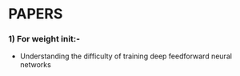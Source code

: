 # PAPERS
### 1)  For weight init:-
  - Understanding the difficulty of training deep feedforward neural networks

